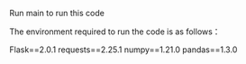 Run main to run this code

The environment required to run the code is as follows：

Flask==2.0.1
requests==2.25.1
numpy==1.21.0
pandas==1.3.0
